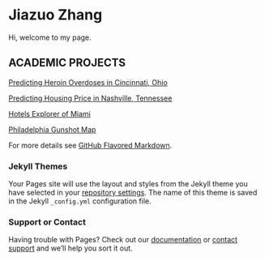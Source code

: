 # Jiazuo Zhang

Hi, welcome to my page.

## ACADEMIC PROJECTS

[Predicting Heroin Overdoses in Cincinnati, Ohio](https://toadha.github.io/Project2_ver3)

[Predicting Housing Price in Nashville, Tennessee](https://toadha.github.io/Midterm_MUSA507_Sagari%26Jiazuo)

[Hotels Explorer of Miami](https://toadha.github.io/cpln692-week7-midterm/assignment/index.html)

[Philadelphia Gunshot Map](https://toadha.github.io/692_final/index.html)

For more details see [GitHub Flavored Markdown](https://guides.github.com/features/mastering-markdown/).

### Jekyll Themes

Your Pages site will use the layout and styles from the Jekyll theme you have selected in your [repository settings](https://github.com/ToadHa/ToadHa.github.io/settings). The name of this theme is saved in the Jekyll `_config.yml` configuration file.

### Support or Contact

Having trouble with Pages? Check out our [documentation](https://help.github.com/categories/github-pages-basics/) or [contact support](https://github.com/contact) and we’ll help you sort it out.
